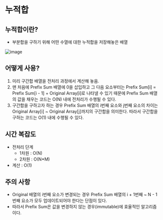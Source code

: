 # 누적합
## 누적합이란?
* 부분합을 구하기 위해 어떤 수열에 대한 누적합을 저장해놓은 배열

![image](https://user-images.githubusercontent.com/82758364/216969381-65f82049-a6b5-4ee3-9907-3b4efb2eaa95.png)

## 어떻게 사용?
1. 미리 구간합 배열을 전처리 과정에서 계산해 놓음.
2.  맨 처음에 Prefix Sum 배열에 0을 삽입하고 그 다음 요소부터는
    Prefix Sum[i] = Prefix Sum[i - 1] + Original Array[i]로 나타낼 수 있기 때문에
    Prefix Sum 배열의 값을 채우는 코드는 O(N) 내에 전처리가 수행될 수 있다.
3. 구간합을 구하고자 하는 경우
    Prefix Sum 배열의 i번째 요소와 j번째 요소의 차이는
    Original Array[i] ~ Original Array[j]까지의 구간합을 의미한다.
    따라서 구간합을 구하는 코드는 O(1) 내에 수행될 수 있다.

## 시간 복잡도
* 전처리 단계 
  * 1차원 : O(N)
  * 2차원 : O(N*M)
* 계산 : O(1)

## 주의 사항
* Original 배열의 i번째 요소가 변경되는 경우 Prefix Sum 배열의 i + 1번째 ~ N - 1번째 요소가 모두 업데이트되어야 한다는 단점이 있다.
* 따라서 Prefix Sum은 값을 변경하지 않는 경우(immutable)에 효율적인 알고리즘이다.
